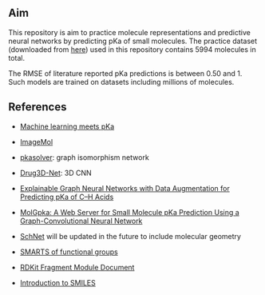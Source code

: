## Aim
This repository is aim to practice molecule representations and predictive neural networks by predicting pKa of small molecules. The practice dataset (downloaded from [here](https://github.com/czodrowskilab/Machine-learning-meets-pKa/blob/master/datasets/combined_training_datasets_unique.sdf)) used in this repository contains 5994 molecules in total.

The RMSE of literature reported pKa predictions is between 0.50 and 1. Such models are trained on datasets including millions of molecules.


## References
- [Machine learning meets pKa](https://github.com/czodrowskilab/Machine-learning-meets-pKa)
- [ImageMol](https://github.com/ChengF-Lab/ImageMol)
- [pkasolver](https://github.com/mayrf/pkasolver): graph isomorphism network
- [Drug3D-Net](https://academic.oup.com/bib/article/22/5/bbab078/6210061): 3D CNN
- [Explainable Graph Neural Networks with Data Augmentation for Predicting pKa of C–H Acids](https://pubs.acs.org/doi/10.1021/acs.jcim.3c00958)
- [MolGpka: A Web Server for Small Molecule pKa Prediction Using a Graph-Convolutional Neural Network](https://pubs.acs.org/doi/10.1021/acs.jcim.1c00075)
- [SchNet](https://arxiv.org/pdf/1706.08566) will be updated in the future to include molecular geometry

- [SMARTS of functional groups](https://github.com/rdkit/rdkit/blob/master/Data/FunctionalGroups.txt)
- [RDKit Fragment Module Document](https://rdkit.org/docs/source/rdkit.Chem.Fragments.html)
- [Introduction to SMILES](https://www.daylight.com/dayhtml/doc/theory/theory.smiles.html)
